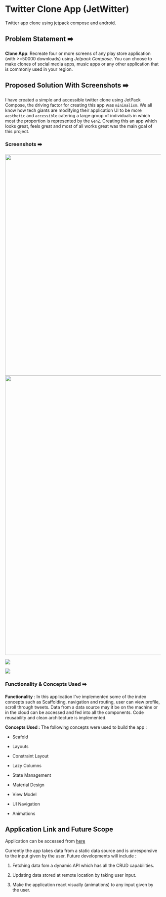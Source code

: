 # Twitter Clone App (JetWitter)

Twitter app clone using jetpack compose and android.

## Problem Statement ➡️

**Clone App**: Recreate four or more screens of any play store application (with >=50000 downloads) using *Jetpack Compose*. You can choose to make clones of social media apps, music apps or any other application that is commonly used in your region.

## Proposed Solution With Screenshots ➡️

I have created a simple and accessible twitter clone using JetPack Compose, the driving factor for creating this app was `minimalism`. We all know how tech giants are modifying their application UI to be more `aesthetic` and `accessible` catering a large group of individuals in which most the proportion is represented by the `GenZ`. Creating this an app which looks great, feels great and most of all works great was the main goal of this project.

### Screenshots ➡️

<img title="" src="file:///D:/AndroidStudioProjects/TwitterCloneFinal/screenshots/Screenshot_2022-10-15-18-47-10-26_213a48dbf3fdf5beb8fc741ec2038aed.jpg" alt="" data-align="center" width="715">

<img title="" src="file:///D:/AndroidStudioProjects/TwitterCloneFinal/screenshots/Screenshot_2022-10-15-18-47-15-72_213a48dbf3fdf5beb8fc741ec2038aed.jpg" alt="" data-align="center" width="904">

![](D:\AndroidStudioProjects\TwitterCloneFinal\screenshots\Screenshot_2022-10-15-18-47-29-04_213a48dbf3fdf5beb8fc741ec2038aed.jpg)

![](D:\AndroidStudioProjects\TwitterCloneFinal\screenshots\Screenshot_2022-10-15-18-47-37-83_213a48dbf3fdf5beb8fc741ec2038aed.jpg)

### Functionality & Concepts Used ➡️

**Functionality** : In this application I've implemented some of the index concepts such as Scaffolding, navigation and routing, user can view profile, scroll through tweets. Data from a data source may it be on the machine or in the cloud can be accessed and fed into all the components. Code reusability and clean architecture is implemented.

**Concepts Used :** The following concepts were used to build the app :

- Scafold

- Layouts

- Constraint Layout

- Lazy Columns

- State Management

- Material Design

- View Model

- UI Navigation

- Animations

## Application Link and Future Scope

Application can be accessed from [here](https://drive.google.com/drive/folders/1h1hHoEM-0ZWe9klSKRMCLoQ4h89B-ABM?usp=sharing)

Currently the app takes data from a static data source and is unresponsive to the input given by the user. Future developments will include :

1. Fetching data fom a dynamic API which has all the CRUD capabilities.

2. Updating data stored at remote location by taking user input.

3. Make the application react visually (animations) to any input given by the user.
